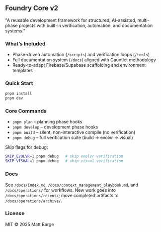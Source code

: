 ## Foundry Core v2

"A reusable development framework for structured, AI-assisted, multi-phase projects with built-in verification, automation, and documentation systems."

### What’s Included
- Phase-driven automation (`/scripts`) and verification loops (`/tools`)
- Full documentation system (`/docs`) aligned with Gauntlet methodology
- Ready-to-adapt Firebase/Supabase scaffolding and environment templates

### Quick Start
```bash
pnpm install
pnpm dev
```

### Core Commands
- `pnpm plan` – planning phase hooks
- `pnpm develop` – development phase hooks
- `pnpm build` – silent, non-interactive compile (no verification)
- `pnpm debug` – full verification suite (build → evolvr → visual)

Skip flags for debug:
```bash
SKIP_EVOLVR=1 pnpm debug   # skip evolvr verification
SKIP_VISUAL=1 pnpm debug   # skip visual verification
```

### Docs
See `/docs/index.md`, `/docs/context_management_playbook.md`, and `/docs/operations/` for workflows. New work goes into `/docs/operations/recent/`; move completed artifacts to `/docs/operations/archive/`.

### License
MIT © 2025 Matt Barge
